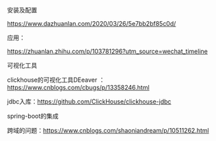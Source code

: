 





安装及配置

https://www.dazhuanlan.com/2020/03/26/5e7bb2bf85c0d/









应用：

https://zhuanlan.zhihu.com/p/103781296?utm_source=wechat_timeline



可视化工具

clickhouse的可视化工具DEeaver ： https://www.cnblogs.com/cbugs/p/13358246.html

jdbc入库：https://github.com/ClickHouse/clickhouse-jdbc



spring-boot的集成



跨域的问题：https://www.cnblogs.com/shaoniandream/p/10511262.html



